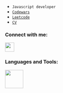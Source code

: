 
- <code>Javascript developer</code>
- <code><a href="https://www.codewars.com/users/KarpivOleksandr">Codewars</a></code>
- <code><a href="https://leetcode.com/SashaZ4A4/">Leetcode</a></code>
- <code><a href="https://scott-kinzer.github.io/about-me.pdf">CV</a></code>


### Connect with me:

<p align="left">
  <a href="https://www.linkedin.com/in/oleksandr-karpiv-086553210">
    <img height="30px" src="https://skillicons.dev/icons?i=linkedin" />
  </a>
</p>

### Languages and Tools:

<p align="left">
    <img height="60px" src="https://skillicons.dev/icons?i=js,html,css,nodejs,docker,express,firebase,git,gitlab,jest,jquery,linux,mysql,nestjs,nextjs,postgres,postman,react,rust,ts,xd,prisma&perline=11" />
</p>


[linkedin]: https://www.linkedin.com/in/oleksandr-karpiv-086553210

